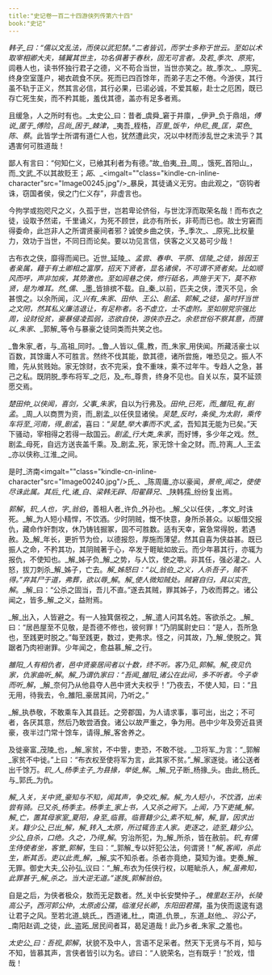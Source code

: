 ```yaml
---
title:"史记卷一百二十四游侠列传第六十四"
book:"史记"
---
```

_韩子_曰：“儒以文乱法，而侠以武犯禁。”二者皆讥，而学士多称于世云。至如以术取宰相卿大夫，辅翼其世主，功名俱著于春秋，固无可言者。及若_季次_、_原宪_，闾巷人也，读书怀独行君子之德，义不苟合当世，当世亦笑之。故_季次_、_原宪_终身空室蓬户，褐衣疏食不厌。死而已四百馀年，而弟子志之不倦。今游侠，其行虽不轨于正义，然其言必信，其行必果，已诺必诚，不爱其躯，赴士之厄困，既已存亡死生矣，而不矜其能，羞伐其德，盖亦有足多者焉。

且缓急，人之所时有也。_太史公_曰：昔者_虞舜_窘于井廪，_伊尹_负于鼎俎，_傅说_匿于_傅险_，_吕尚_困于_棘津_，_夷吾_桎梏，_百里_饭牛，_仲尼_畏_匡_，菜色_陈_、_蔡_。此皆学士所谓有道仁人也，犹然遭此灾，况以中材而涉乱世之末流乎？其遇害何可胜道哉！

鄙人有言曰：“何知仁义，已飨其利者为有德。”故_伯夷_丑_周_，饿死_首阳山_，而_文武_不以其故贬王；_跖_、_<imgalt=""class="kindle-cn-inline-character"src="Image00245.jpg"/>_暴戾，其徒诵义无穷。由此观之，“窃钩者诛，窃国者侯，侯之门仁义存”，非虚言也。

今拘学或抱咫尺之义，久孤于世，岂若卑论侪俗，与世沈浮而取荣名哉！而布衣之徒，设取予然诺，千里诵义，为死不顾世，此亦有所长，非苟而已也。故士穷窘而得委命，此岂非人之所谓贤豪间者邪？诚使乡曲之侠，予_季次_、_原宪_比权量力，效功于当世，不同日而论矣。要以功见言信，侠客之义又曷可少哉！

古布衣之侠，靡得而闻已。近世_延陵_、_孟尝_、_春申_、_平原_、_信陵_之徒，皆因王者亲属，藉于有土卿相之富厚，招天下贤者，显名诸侯，不可谓不贤者矣。比如顺风而呼，声非加疾，其势激也。至如闾巷之侠，修行砥名，声施于天下，莫不称贤，是为难耳。然_儒_、_墨_皆排摈不载。自_秦_以前，匹夫之侠，湮灭不见，余甚恨之。以余所闻，_汉_兴有_朱家_、_田仲_、_王公_、_剧孟_、_郭解_之徒，虽时扞当世之文罔，然其私义廉洁退让，有足称者。名不虚立，士不虚附。至如朋党宗强比周，设财役贫，豪暴侵凌孤弱，恣欲自快，游侠亦丑之。余悲世俗不察其意，而猥以_朱家_、_郭解_等令与暴豪之徒同类而共笑之也。

_鲁朱家_者，与_高祖_同时。_鲁_人皆以_儒_教，而_朱家_用侠闻。所藏活豪士以百数，其馀庸人不可胜言。然终不伐其能，歆其德，诸所尝施，唯恐见之。振人不赡，先从贫贱始。家无馀财，衣不完采，食不重味，乘不过年牛。专趋人之急，甚己之私。既阴脱_季布将军_之厄，及_布_尊贵，终身不见也。自关以东，莫不延颈愿交焉。

_楚田仲_以侠闻，喜剑，父事_朱家_，自以为行弗及。_田仲_已死，而_雒阳_有_剧孟_。_周_人以商贾为资，而_剧孟_以任侠显诸侯。_吴楚_反时，_条侯_为太尉，乘传车将至_河南_，得_剧孟_，喜曰：“_吴楚_举大事而不求_孟_，吾知其无能为已矣。”天下骚动，宰相得之若得一敌国云。_剧孟_行大类_朱家_，而好博，多少年之戏。然_剧孟_母死，自远方送丧盖千乘。及_剧孟_死，家无馀十金之财。而_符离_人_王孟_亦以侠称_江淮_之间。

是时_济南<imgalt=""class="kindle-cn-inline-character"src="Image00240.jpg"/>氏_、_陈周庸_亦以豪闻，_景帝_闻之，使使尽诛此属。其后_代_诸_白_、_梁韩无辟_、_阳翟薛兄_、_陕韩孺_纷纷复出焉。

_郭解_，_轵_人也，字_翁伯_，善相人者_许负_外孙也。_解_父以任侠，_孝文_时诛死。_解_为人短小精悍，不饮酒。少时阴贼，慨不快意，身所杀甚众。以躯借交报仇，藏命作奸剽攻，休乃铸钱掘冢，固不可胜数。适有天幸，窘急常得脱，若遇赦。及_解_年长，更折节为俭，以德报怨，厚施而薄望。然其自喜为侠益甚。既已振人之命，不矜其功，其阴贼著于心，卒发于睚眦如故云。而少年慕其行，亦辄为报仇，不使知也。_解_姊子负_解_之势，与人饮，使之嚼。非其任，强必灌之。人怒，拔刀刺杀_解_姊子，亡去。_解_姊怒曰：“以_翁伯_之义，人杀吾子，贼不得。”弃其尸于道，弗葬，欲以辱_解_。_解_使人微知贼处。贼窘自归，具以实告_解_。_解_曰：“公杀之固当，吾儿不直。”遂去其贼，罪其姊子，乃收而葬之。诸公闻之，皆多_解_之义，益附焉。

_解_出入，人皆避之。有一人独箕倨视之，_解_遣人问其名姓。客欲杀之。_解_曰：“居邑屋至不见敬，是吾德不修也，彼何罪！”乃阴属尉史曰：“是人，吾所急也，至践更时脱之。”每至践更，数过，吏弗求。怪之，问其故，乃_解_使脱之。箕踞者乃肉袒谢罪。少年闻之，愈益慕_解_之行。

_雒阳_人有相仇者，邑中贤豪居间者以十数，终不听。客乃见_郭解_。_解_夜见仇家，仇家曲听_解_。_解_乃谓仇家曰：“吾闻_雒阳_诸公在此间，多不听者。今子幸而听_解_，_解_奈何乃从他县夺人邑中贤大夫权乎！”乃夜去，不使人知，曰：“且无用，待我去，令_雒阳_豪居其间，乃听之。”

_解_执恭敬，不敢乘车入其县廷。之旁郡国，为人请求事，事可出，出之；不可者，各厌其意，然后乃敢尝酒食。诸公以故严重之，争为用。邑中少年及旁近县贤豪，夜半过门常十馀车，请得_解_客舍养之。

及徙豪富_茂陵_也，_解_家贫，不中訾，吏恐，不敢不徙。_卫将军_为言：“_郭解_家贫不中徙。”上曰：“布衣权至使将军为言，此其家不贫。”_解_家遂徙。诸公送者出千馀万。_轵_人_杨季主子_为县掾，举徙_解_。_解_兄子断_杨掾_头。由此_杨氏_与_郭氏_为仇。

_解_入关，_关中贤_豪知与不知，闻其声，争交欢_解_。_解_为人短小，不饮酒，出未尝有骑。已又杀_杨季主_。_杨季主_家上书，人又杀之阙下。上闻，乃下吏捕_解_。_解_亡，置其母家室_夏阳_，身至_临晋_。_临晋籍少公_素不知_解_，_解_冒，因求出关。_籍少公_已出_解_，_解_转入_太原_，所过辄告主人家。吏逐之，迹至_籍少公_。_少公_自杀，口绝。久之，乃得_解_。穷治所犯，为_解_所杀，皆在赦前。_轵_有儒生侍使者坐，客誉_郭解_，生曰：“_郭解_专以奸犯公法，何谓贤！”_解_客闻，杀此生，断其舌。吏以此责_解_，_解_实不知杀者。杀者亦竟绝，莫知为谁。吏奏_解_无罪。御史大夫_公孙弘_议曰：“_解_布衣为任侠行权，以睚眦杀人，_解_虽弗知，此罪甚于_解_杀之。当大逆无道。”遂族_郭解翁伯_。

自是之后，为侠者极众，敖而无足数者。然_关中长安樊仲子_，_槐里赵王孙_，_长陵高公子_，_西河郭公仲_，_太原卤公孺_，_临淮兒长卿_，_东阳田君孺_，虽为侠而逡逡有退让君子之风。至若北道_姚氏_，西道诸_杜_，南道_仇景_，东道_赵他_、_羽公子_，_南阳赵调_之徒，此_盗跖_居民间者耳，曷足道哉！此乃乡者_朱家_之羞也。

_太史公_曰：吾视_郭解_，状貌不及中人，言语不足采者。然天下无贤与不肖，知与不知，皆慕其声，言侠者皆引以为名。谚曰：“人貌荣名，岂有既乎！”於戏，惜哉！

